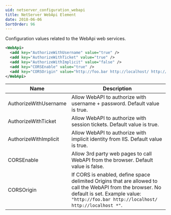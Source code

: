 ```yaml
---
uid: netserver_configuration_webapi
title: NetServer WebApi Element
date: 2018-06-06
SortOrder: 96
---
```

Configuration values related to the WebApi web services.

```xml
<WebApi>
  <add key="AuthorizeWithUsername" value="true" />
  <add key="AuthorizeWithTicket" value="true" />
  <add key="AuthorizeWithImplicit" value="false" />
  <add key="CORSEnable" value="true" />
  <add key="CORSOrigin" value="http://foo.bar http://localhost/ http://localhost *" />
</WebApi>
```

|Name|Description|
|------------|-|
|AuthorizeWithUsername|Allow WebAPI to authorize with username + password. Default value is true.|
|AuthorizeWithTicket|Allow WebAPI to authorize with session tickets. Default value is true.|
|AuthorizeWithImplicit|Allow WebAPI to authorize with implicit identity from IIS. Default value is true.|
|CORSEnable|Allow 3rd party web pages to call WebAPI from the browser. Default value is false.|
|CORSOrigin|If CORS is enabled, define space delimited Origins that are allowed to call the WebAPI from the browser. No default is set. Example value: ```"http://foo.bar http://localhost/ http://localhost *"```.|
